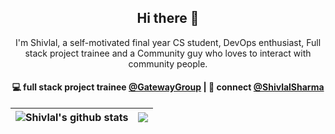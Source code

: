 <h2 align="center"> Hi there 👋 </h2>
<p align="center"> I'm Shivlal, a self-motivated final year CS student, DevOps enthusiast, Full stack project trainee and a Community guy who loves to interact with community people.</p>
<h4 align="center">
💻 full stack project trainee <a href="https://thegatewaycorp.com/">@GatewayGroup</a> | 💬 connect <a href="https://twitter.com/Shivlal01596340">@ShivlalSharma</a>
</h4>

| <img align="center" src="https://github-readme-stats.vercel.app/api?username=sshiv5768&show_icons=true&include_all_commits=true&theme=buefy&hide_border=true" alt="Shivlal's github stats" /> | <img align="center" src="https://github-readme-stats.vercel.app/api/top-langs/?username=sshiv5768&layout=compact&theme=buefy&hide_border=true" /> |
| ------------- | ------------- |

